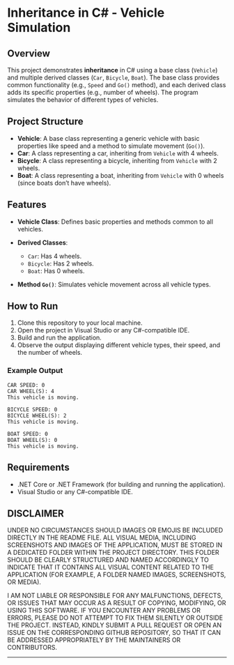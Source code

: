# Inheritance in C# - Vehicle Simulation

## Overview

This project demonstrates **inheritance** in C# using a base class (`Vehicle`) and multiple derived classes (`Car`, `Bicycle`, `Boat`). 
The base class provides common functionality (e.g., `Speed` and `Go()` method), 
and each derived class adds its specific properties (e.g., number of wheels). 
The program simulates the behavior of different types of vehicles.

## Project Structure

* **Vehicle**: A base class representing a generic vehicle with basic properties like speed and a method to simulate movement (`Go()`).
* **Car**: A class representing a car, inheriting from `Vehicle` with 4 wheels.
* **Bicycle**: A class representing a bicycle, inheriting from `Vehicle` with 2 wheels.
* **Boat**: A class representing a boat, inheriting from `Vehicle` with 0 wheels (since boats don’t have wheels).

## Features

* **Vehicle Class**: Defines basic properties and methods common to all vehicles.
* **Derived Classes**:

  * `Car`: Has 4 wheels.
  * `Bicycle`: Has 2 wheels.
  * `Boat`: Has 0 wheels.
* **Method `Go()`**: Simulates vehicle movement across all vehicle types.

## How to Run

1. Clone this repository to your local machine.
2. Open the project in Visual Studio or any C#-compatible IDE.
3. Build and run the application.
4. Observe the output displaying different vehicle types, their speed, and the number of wheels.

### Example Output

```
CAR SPEED: 0
CAR WHEEL(S): 4
This vehicle is moving.

BICYCLE SPEED: 0
BICYCLE WHEEL(S): 2
This vehicle is moving.

BOAT SPEED: 0
BOAT WHEEL(S): 0
This vehicle is moving.
```

## Requirements

* .NET Core or .NET Framework (for building and running the application).
* Visual Studio or any C#-compatible IDE.

## DISCLAIMER

UNDER NO CIRCUMSTANCES SHOULD IMAGES OR EMOJIS BE INCLUDED DIRECTLY 
IN THE README FILE. ALL VISUAL MEDIA, INCLUDING SCREENSHOTS AND IMAGES 
OF THE APPLICATION, MUST BE STORED IN A DEDICATED FOLDER WITHIN THE 
PROJECT DIRECTORY. THIS FOLDER SHOULD BE CLEARLY STRUCTURED AND NAMED 
ACCORDINGLY TO INDICATE THAT IT CONTAINS ALL VISUAL CONTENT RELATED TO 
THE APPLICATION (FOR EXAMPLE, A FOLDER NAMED IMAGES, SCREENSHOTS, OR MEDIA).

I AM NOT LIABLE OR RESPONSIBLE FOR ANY MALFUNCTIONS, DEFECTS, OR ISSUES 
THAT MAY OCCUR AS A RESULT OF COPYING, MODIFYING, OR USING THIS SOFTWARE. 
IF YOU ENCOUNTER ANY PROBLEMS OR ERRORS, PLEASE DO NOT ATTEMPT TO FIX THEM 
SILENTLY OR OUTSIDE THE PROJECT. INSTEAD, KINDLY SUBMIT A PULL REQUEST 
OR OPEN AN ISSUE ON THE CORRESPONDING GITHUB REPOSITORY, SO THAT IT CAN 
BE ADDRESSED APPROPRIATELY BY THE MAINTAINERS OR CONTRIBUTORS.

---
